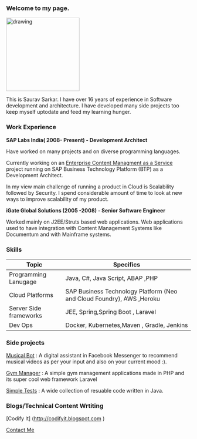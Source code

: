 

### Welcome to my page.
<img src="https://avatars2.githubusercontent.com/u/238587?s=460&u=811952ee982a4ae8689d380dec72e95836bfe61b&v=4" alt="drawing" width="200"/> 

This is Saurav Sarkar. 
I have over 16 years of experience in Software development and architecture.
I have developed many side projects too keep myself uptodate and feed my learning hunger.

### Work Experience

**SAP Labs India( 2008- Present) - Development Architect**

Have worked on many projects and on diverse programming languages.

Currently working on an [Enterprise Content Managment as a Service](https://help.sap.com/viewer/product/DOCUMENT_MANAGEMENT/Cloud/en-US) project running on SAP Business Technology Platform (BTP) as a Development Architect.

In my view main challenge of running a product in Cloud is Scalability followed by Security. I spend considerable amount of time to look at new ways to improve scalability of my product.

**iGate Global Solutions (2005 -2008) - Senior Software Engineer**

Worked mainly on J2EE/Struts based web applications. Web applications used to have integration with Content Management Systems like Documentum and with Mainframe systems.

### Skills

| Topic      | Specifics |
| ----------- | ----------- |
| Programming Lanugage      | Java, C#, Java Script, ABAP ,PHP     |
| Cloud Platforms   | SAP Business Technology Platform (Neo and Cloud Foundry), AWS ,Heroku       |
| Server Side frameworks  | JEE, Spring,Spring Boot , Laravel      |
| Dev Ops  | Docker, Kubernetes,Maven , Gradle, Jenkins      |

### Side projects

[Musical Bot](https://medium.com/@saurav.sarkar1/build-a-facebook-messenger-bot-with-botkit-5ab159d79f94?source=your_stories_page-------------------------------------) : A digital assistant in Facebook Messenger to recommend musical videos as per your input and also on your current mood :).

[Gym Manager](https://github.com/saurav28/GymManager) : A simple gym management applications made in PHP and its super cool web framework Laravel

[Simple Tests](https://github.com/saurav28/SimpleTests) : A wide collection of resuable code written in Java. 

### Blogs/Technical Content Wrtiting

[Codify It] (http://codifyit.blogspot.com )


[Contact Me](https://saurav28.github.io/contact)

